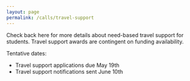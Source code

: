 ```yaml
---
layout: page
permalink: /calls/travel-support
---
```


Check back here for more details about need-based travel support for students. Travel support awards are contingent on funding availability.

Tentative dates:

- Travel support applications due May 19th
- Travel support notifications sent June 10th

